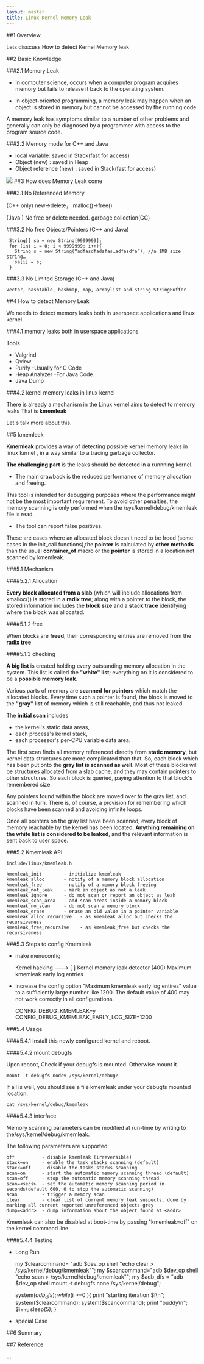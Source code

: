 ```yaml
---
layout: master
title: Linux Kernel Memory Leak
---
```


##1 Overview

Lets disscuss How to detect Kernel Memory leak

##2 Basic Knowledge

###2.1 Memory Leak

- In computer science, occurs when a computer program acquires memory but fails to release it back to the operating system.

- In object-oriented programming, a memory leak may happen when an object is stored in memory but cannot be accessed by the running code.

A memory leak has symptoms similar to a number of other problems and generally can only be diagnosed by a programmer with access to the program source code.

###2.2 Memory mode for C++ and Java

- local variable: saved in Stack(fast for access)
- Object (new)  : saved in Heap
- Object reference (new)  : saved in Stack(fast for access)


![](http://p.blog.csdn.net/images/p_blog_csdn_net/IloveAgile/EntryImages/20090122/memory.JPG)
##3 How does Memory Leak come

###3.1 No Referenced Memory

   (C++ only) new->delete， malloc()->free()

   (Java ) No free or delete needed. garbage collection(GC)

###3.2 No free Objects/Pointers (C++ and Java)

     
     String[] sa = new String[9999999];
     for (int i = 0; i < 9999999; i++){
       String s = new String(“adfasdfadsfas…adfasdfa”); //a 1MB size string…
       sa[i] = s;
     }

###3.3 No Limited Storage (C++ and Java)

    Vector, hashtable, hashmap, map, arraylist and String StringBuffer

##4 How to detect Memory Leak

We needs to detect memory leaks both in userspace applications and linux kernel.

###4.1 memory leaks both in userspace applications

Tools

* Valgrind 
* Qview 
* Purify        -Usually for C Code
* Heap Analyzer -For Java Code
* Java Dump


###4.2 kernel memory leaks in linux kernel 

There is already a mechanism in the Linux kernel aims to detect to memory leaks 
That is 
**kmemleak**

Let`s talk more about this.

##5 kmemleak

**Kmemleak** provides a way of detecting possible kernel memory leaks in linux kernel , in a way similar to a tracing garbage collector.

**The challenging part** is the leaks should be detected in a runnning kernel.

* The main drawback is the reduced performance of memory allocation and freeing. 

This tool is intended for debugging purposes where the performance might not be the most important requirement.
To avoid other penalties, the memory scanning is only performed when the /sys/kernel/debug/kmemleak file is read. 

* The tool can report false positives. 

These are cases where an allocated block doesn't need to be freed (some cases in the init_call functions),the **pointer** is calculated by **other methods** than the usual **container_of** macro or the **pointer** is stored in a location not scanned by kmemleak.

###5.1 Mechanism

####5.2.1 Allocation

**Every block allocated from a slab** (which will include allocations from kmalloc()) is stored in a **radix tree**; along with a pointer to the block, the stored information includes the **block size** and a **stack trace** identifying where the block was allocated.

####5.1.2 free

When blocks are **freed**, their corresponding entries are removed from the **radix tree**

####5.1.3 checking

**A big list** is created holding every outstanding memory allocation in the system. This list is called the **"white" list**; everything on it is considered to be a **possible memory leak**. 

Various parts of memory are **scanned for pointers** which match the allocated blocks. Every time such a pointer is found, the block is moved to the **"gray" list** of memory which is still reachable, and thus not leaked. 

The **initial scan** includes 

- the kernel's static data areas, 
- each process's kernel stack, 
- each processor's per-CPU variable data area. 

The first scan finds all memory referenced directly from **static memory**, but kernel data structures are more complicated than that. 
So, each block which has been put onto the **gray list is scanned as well**. Most of these blocks will be structures allocated from a slab cache, and they may contain pointers to other structures. So each block is queried, paying attention to that block's remembered size. 

Any pointers found within the block are moved over to the gray list, and scanned in turn. There is, of course, a provision for remembering which blocks have been scanned and avoiding infinite loops. 

Once all pointers on the gray list have been scanned, every block of memory reachable by the kernel has been located. **Anything remaining on the white list is considered to be leaked**, and the relevant information is sent back to user space. 


###5.2 Kmemleak API

    include/linux/kmemleak.h

    kmemleak_init		 - initialize kmemleak
    kmemleak_alloc		 - notify of a memory block allocation
    kmemleak_free		 - notify of a memory block freeing
    kmemleak_not_leak	 - mark an object as not a leak
    kmemleak_ignore		 - do not scan or report an object as leak
    kmemleak_scan_area	 - add scan areas inside a memory block
    kmemleak_no_scan	 - do not scan a memory block
    kmemleak_erase		 - erase an old value in a pointer variable
    kmemleak_alloc_recursive   - as kmemleak_alloc but checks the recursiveness
	kmemleak_free_recursive	   - as kmemleak_free but checks the recursiveness

###5.3 Steps to config Kmemleak

* make menuconfig
    
     Kernel hacking  --->
     [ ] Kernel memory leak detector
     (400) Maximum kmemleak early log entries

* Increase the config option "Maximum kmemleak early log entires" value to a sufficiently large number like 1200. The default value of 400 may not work correctly in all configurations.

     
     CONFIG_DEBUG_KMEMLEAK=y
     CONFIG_DEBUG_KMEMLEAK_EARLY_LOG_SIZE=1200


###5.4 Usage

####5.4.1 Install this newly configured kernel and reboot. 

####5.4.2  mount debugfs

Upon reboot, Check if your debugfs is mounted. Otherwise mount it. 

    mount -t debugfs nodev /sys/kernel/debug/

If all is well, you should see a file kmemleak under your debugfs mounted location.

    cat /sys/kernel/debug/kmemleak

####5.4.3 interface

Memory scanning parameters can be modified at run-time by writing to the/sys/kernel/debug/kmemleak.

The following parameters are supported:

    off          - disable kmemleak (irreversible) 
    stack=on	 - enable the task stacks scanning (default) 
    stack=off	 - disable the tasks stacks scanning  
    scan=on	     - start the automatic memory scanning thread (default)
    scan=off	 - stop the automatic memory scanning thread  
    scan=<secs>  - set the automatic memory scanning period in seconds(default 600, 0 to stop the automatic scanning)  
    scan		 - trigger a memory scan  
    clear		 - clear list of current memory leak suspects, done by marking all current reported unreferenced objects grey 
    dump=<addr>	 - dump information about the object found at <addr>

Kmemleak can also be disabled at boot-time by passing "kmemleak=off" on the kernel command line.


####5.4.4 Testing

- Long Run
    
    
    my $clearcommand= "adb $dev_op shell \"echo clear > /sys/kernel/debug/kmemleak\"";
    my $scancommand="adb $dev_op shell \"echo scan > /sys/kernel/debug/kmemleak\"";
    my $adb_dfs = "adb $dev_op shell mount -t debugfs none /sys/kernel/debug";
    
    system($adb_dfs);
    while($i >=0 ){
	    print "starting iteration $i\n";
	    system($clearcommand);
	    system($scancommand);
	    print "buddy\n";
	    $i++;
	    sleep(5);
	}


- special Case

##6 Summary

##7 Reference

...
